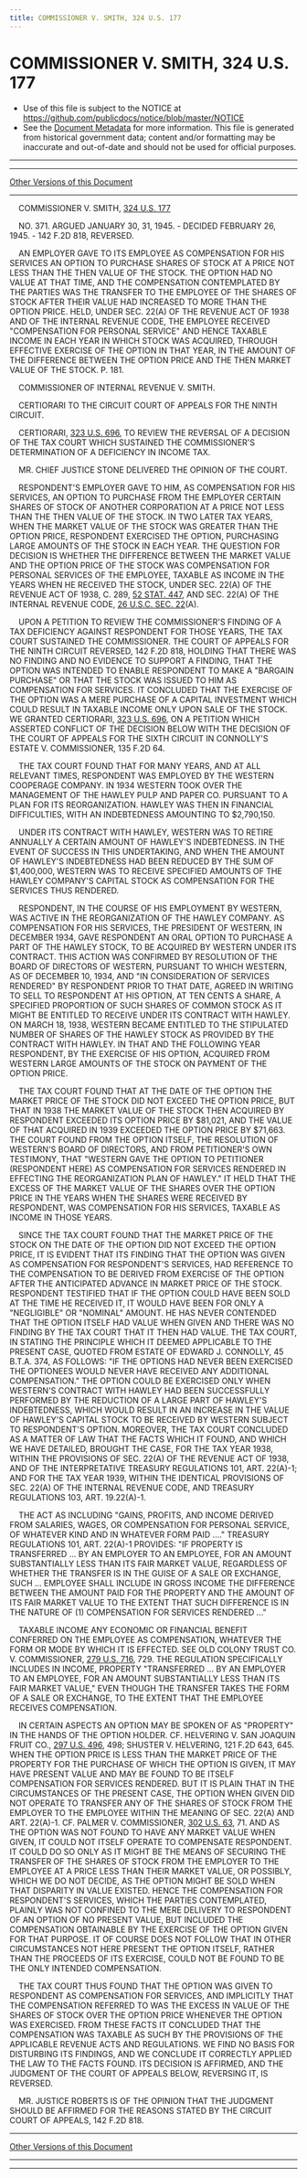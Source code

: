```yaml
---
title: COMMISSIONER V. SMITH, 324 U.S. 177
---
```


# COMMISSIONER V. SMITH, 324 U.S. 177

* Use of this file is subject to the NOTICE at https://github.com/publicdocs/notice/blob/master/NOTICE
* See the [Document Metadata](../../../index.md) for more information.
  This file is generated from historical government data; content and/or formatting may be inaccurate and out-of-date and should not be used for official purposes.

----------
----------

[Other Versions of this Document](https://publicdocs.github.io/go/links?ns=uslm-x&ref=%2Fus%2Fcourts%2Fscotus%2FusReporter%2F324%2F177)

----------

    COMMISSIONER V. SMITH, [324 U.S. 177][/us/courts/scotus/usReporter/324/177]

    NO. 371.  ARGUED JANUARY 30, 31, 1945.  - DECIDED FEBRUARY 26, 1945.  - 142 F.2D 818, REVERSED.

    AN EMPLOYER GAVE TO ITS EMPLOYEE AS COMPENSATION FOR HIS SERVICES AN OPTION TO PURCHASE SHARES OF STOCK AT A PRICE NOT LESS THAN THE THEN VALUE OF THE STOCK.  THE OPTION HAD NO VALUE AT THAT TIME, AND THE COMPENSATION CONTEMPLATED BY THE PARTIES WAS THE TRANSFER TO THE EMPLOYEE OF THE SHARES OF STOCK AFTER THEIR VALUE HAD INCREASED TO MORE THAN THE OPTION PRICE.  HELD, UNDER SEC. 22(A) OF THE REVENUE ACT OF 1938 AND OF THE INTERNAL REVENUE CODE, THE EMPLOYEE RECEIVED "COMPENSATION FOR PERSONAL SERVICE" AND HENCE TAXABLE INCOME IN EACH YEAR IN WHICH STOCK WAS ACQUIRED, THROUGH EFFECTIVE EXERCISE OF THE OPTION IN THAT YEAR, IN THE AMOUNT OF THE DIFFERENCE BETWEEN THE OPTION PRICE AND THE THEN MARKET VALUE OF THE STOCK.  P. 181.

    COMMISSIONER OF INTERNAL REVENUE V. SMITH.

    CERTIORARI TO THE CIRCUIT COURT OF APPEALS FOR THE NINTH CIRCUIT.

    CERTIORARI, [323 U.S. 696][/us/courts/scotus/usReporter/323/696], TO REVIEW THE REVERSAL OF A DECISION OF THE TAX COURT WHICH SUSTAINED THE COMMISSIONER'S DETERMINATION OF A DEFICIENCY IN INCOME TAX.

    MR. CHIEF JUSTICE STONE DELIVERED THE OPINION OF THE COURT.

    RESPONDENT'S EMPLOYER GAVE TO HIM, AS COMPENSATION FOR HIS SERVICES, AN OPTION TO PURCHASE FROM THE EMPLOYER CERTAIN SHARES OF STOCK OF ANOTHER CORPORATION AT A PRICE NOT LESS THAN THE THEN VALUE OF THE STOCK.  IN TWO LATER TAX YEARS, WHEN THE MARKET VALUE OF THE STOCK WAS GREATER THAN THE OPTION PRICE, RESPONDENT EXERCISED THE OPTION, PURCHASING LARGE AMOUNTS OF THE STOCK IN EACH YEAR.  THE QUESTION FOR DECISION IS WHETHER THE DIFFERENCE BETWEEN THE MARKET VALUE AND THE OPTION PRICE OF THE STOCK WAS COMPENSATION FOR PERSONAL SERVICES OF THE EMPLOYEE, TAXABLE AS INCOME IN THE YEARS WHEN HE RECEIVED THE STOCK, UNDER SEC. 22(A) OF THE REVENUE ACT OF 1938, C. 289, [52 STAT. 447][/us/stat/52/447], AND SEC. 22(A) OF THE INTERNAL REVENUE CODE, [26 U.S.C. SEC. 22][/us/usc/t26/s22](A).

    UPON A PETITION TO REVIEW THE COMMISSIONER'S FINDING OF A TAX DEFICIENCY AGAINST RESPONDENT FOR THOSE YEARS, THE TAX COURT SUSTAINED THE COMMISSIONER.  THE COURT OF APPEALS FOR THE NINTH CIRCUIT REVERSED, 142 F.2D 818, HOLDING THAT THERE WAS NO FINDING AND NO EVIDENCE TO SUPPORT A FINDING, THAT THE OPTION WAS INTENDED TO ENABLE RESPONDENT TO MAKE A "BARGAIN PURCHASE" OR THAT THE STOCK WAS ISSUED TO HIM AS COMPENSATION FOR SERVICES.  IT CONCLUDED THAT THE EXERCISE OF THE OPTION WAS A MERE PURCHASE OF A CAPITAL INVESTMENT WHICH COULD RESULT IN TAXABLE INCOME ONLY UPON SALE OF THE STOCK.  WE GRANTED CERTIORARI, [323 U.S. 696][/us/courts/scotus/usReporter/323/696], ON A PETITION WHICH ASSERTED CONFLICT OF THE DECISION BELOW WITH THE DECISION OF THE COURT OF APPEALS FOR THE SIXTH CIRCUIT IN CONNOLLY'S ESTATE V. COMMISSIONER, 135 F.2D 64.

    THE TAX COURT FOUND THAT FOR MANY YEARS, AND AT ALL RELEVANT TIMES, RESPONDENT WAS EMPLOYED BY THE WESTERN COOPERAGE COMPANY.  IN 1934 WESTERN TOOK OVER THE MANAGEMENT OF THE HAWLEY PULP AND PAPER CO. PURSUANT TO A PLAN FOR ITS REORGANIZATION.  HAWLEY WAS THEN IN FINANCIAL DIFFICULTIES, WITH AN INDEBTEDNESS AMOUNTING TO $2,790,150.

    UNDER ITS CONTRACT WITH HAWLEY, WESTERN WAS TO RETIRE ANNUALLY A CERTAIN AMOUNT OF HAWLEY'S INDEBTEDNESS.  IN THE EVENT OF SUCCESS IN THIS UNDERTAKING, AND WHEN THE AMOUNT OF HAWLEY'S INDEBTEDNESS HAD BEEN REDUCED BY THE SUM OF $1,400,000, WESTERN WAS TO RECEIVE SPECIFIED AMOUNTS OF THE HAWLEY COMPANY'S CAPITAL STOCK AS COMPENSATION FOR THE SERVICES THUS RENDERED.

    RESPONDENT, IN THE COURSE OF HIS EMPLOYMENT BY WESTERN, WAS ACTIVE IN THE REORGANIZATION OF THE HAWLEY COMPANY.  AS COMPENSATION FOR HIS SERVICES, THE PRESIDENT OF WESTERN, IN DECEMBER 1934, GAVE RESPONDENT AN ORAL OPTION TO PURCHASE A PART OF THE HAWLEY STOCK, TO BE ACQUIRED BY WESTERN UNDER ITS CONTRACT.  THIS ACTION WAS CONFIRMED BY RESOLUTION OF THE BOARD OF DIRECTORS OF WESTERN, PURSUANT TO WHICH WESTERN, AS OF DECEMBER 10, 1934, AND "IN CONSIDERATION OF SERVICES RENDERED" BY RESPONDENT PRIOR TO THAT DATE, AGREED IN WRITING TO SELL TO RESPONDENT AT HIS OPTION, AT TEN CENTS A SHARE, A SPECIFIED PROPORTION OF SUCH SHARES OF COMMON STOCK AS IT MIGHT BE ENTITLED TO RECEIVE UNDER ITS CONTRACT WITH HAWLEY.  ON MARCH 18, 1938, WESTERN BECAME ENTITLED TO THE STIPULATED NUMBER OF SHARES OF THE HAWLEY STOCK AS PROVIDED BY THE CONTRACT WITH HAWLEY.  IN THAT AND THE FOLLOWING YEAR RESPONDENT, BY THE EXERCISE OF HIS OPTION, ACQUIRED FROM WESTERN LARGE AMOUNTS OF THE STOCK ON PAYMENT OF THE OPTION PRICE.

    THE TAX COURT FOUND THAT AT THE DATE OF THE OPTION THE MARKET PRICE OF THE STOCK DID NOT EXCEED THE OPTION PRICE, BUT THAT IN 1938 THE MARKET VALUE OF THE STOCK THEN ACQUIRED BY RESPONDENT EXCEEDED ITS OPTION PRICE BY $81,021, AND THE VALUE OF THAT ACQUIRED IN 1939 EXCEEDED THE OPTION PRICE BY $71,663.  THE COURT FOUND FROM THE OPTION ITSELF, THE RESOLUTION OF WESTERN'S BOARD OF DIRECTORS, AND FROM PETITIONER'S OWN TESTIMONY, THAT "WESTERN GAVE THE OPTION TO PETITIONER (RESPONDENT HERE) AS COMPENSATION FOR SERVICES RENDERED IN EFFECTING THE REORGANIZATION PLAN OF HAWLEY."  IT HELD THAT THE EXCESS OF THE MARKET VALUE OF THE SHARES OVER THE OPTION PRICE IN THE YEARS WHEN THE SHARES WERE RECEIVED BY RESPONDENT, WAS COMPENSATION FOR HIS SERVICES, TAXABLE AS INCOME IN THOSE YEARS.

    SINCE THE TAX COURT FOUND THAT THE MARKET PRICE OF THE STOCK ON THE DATE OF THE OPTION DID NOT EXCEED THE OPTION PRICE, IT IS EVIDENT THAT ITS FINDING THAT THE OPTION WAS GIVEN AS COMPENSATION FOR RESPONDENT'S SERVICES, HAD REFERENCE TO THE COMPENSATION TO BE DERIVED FROM EXERCISE OF THE OPTION AFTER THE ANTICIPATED ADVANCE IN MARKET PRICE OF THE STOCK.  RESPONDENT TESTIFIED THAT IF THE OPTION COULD HAVE BEEN SOLD AT THE TIME HE RECEIVED IT, IT WOULD HAVE BEEN FOR ONLY A "NEGLIGIBLE" OR "NOMINAL" AMOUNT.  HE HAS NEVER CONTENDED THAT THE OPTION ITSELF HAD VALUE WHEN GIVEN AND THERE WAS NO FINDING BY THE TAX COURT THAT IT THEN HAD VALUE.  THE TAX COURT, IN STATING THE PRINCIPLE WHICH IT DEEMED APPLICABLE TO THE PRESENT CASE, QUOTED FROM ESTATE OF EDWARD J. CONNOLLY, 45 B.T.A. 374, AS FOLLOWS:  "IF THE OPTIONS HAD NEVER BEEN EXERCISED THE OPTIONEES WOULD NEVER HAVE RECEIVED ANY ADDITIONAL COMPENSATION."  THE OPTION COULD BE EXERCISED ONLY WHEN WESTERN'S CONTRACT WITH HAWLEY HAD BEEN SUCCESSFULLY PERFORMED BY THE REDUCTION OF A LARGE PART OF HAWLEY'S INDEBTEDNESS, WHICH WOULD RESULT IN AN INCREASE IN THE VALUE OF HAWLEY'S CAPITAL STOCK TO BE RECEIVED BY WESTERN SUBJECT TO RESPONDENT'S OPTION.  MOREOVER, THE TAX COURT CONCLUDED AS A MATTER OF LAW THAT THE FACTS WHICH IT FOUND, AND WHICH WE HAVE DETAILED, BROUGHT THE CASE, FOR THE TAX YEAR 1938, WITHIN THE PROVISIONS OF SEC. 22(A) OF THE REVENUE ACT OF 1938, AND OF THE INTERPRETATIVE TREASURY REGULATIONS 101, ART. 22(A)-1; AND FOR THE TAX YEAR 1939, WITHIN THE IDENTICAL PROVISIONS OF SEC. 22(A) OF THE INTERNAL REVENUE CODE, AND TREASURY REGULATIONS 103, ART. 19.22(A)-1.

    THE ACT AS INCLUDING "GAINS, PROFITS, AND INCOME DERIVED FROM SALARIES, WAGES, OR COMPENSATION FOR PERSONAL SERVICE, OF WHATEVER KIND AND IN WHATEVER FORM PAID  ...."  TREASURY REGULATIONS 101, ART. 22(A)-1 PROVIDES: "IF PROPERTY IS TRANSFERRED  ...  BY AN EMPLOYER TO AN EMPLOYEE, FOR AN AMOUNT SUBSTANTIALLY LESS THAN ITS FAIR MARKET VALUE, REGARDLESS OF WHETHER THE TRANSFER IS IN THE GUISE OF A SALE OR EXCHANGE, SUCH  ...  EMPLOYEE SHALL INCLUDE IN GROSS INCOME THE DIFFERENCE BETWEEN THE AMOUNT PAID FOR THE PROPERTY AND THE AMOUNT OF ITS FAIR MARKET VALUE TO THE EXTENT THAT SUCH DIFFERENCE IS IN THE NATURE OF (1) COMPENSATION FOR SERVICES RENDERED  ..."

    TAXABLE INCOME ANY ECONOMIC OR FINANCIAL BENEFIT CONFERRED ON THE EMPLOYEE AS COMPENSATION, WHATEVER THE FORM OR MODE BY WHICH IT IS EFFECTED.  SEE OLD COLONY TRUST CO. V. COMMISSIONER, [279 U.S. 716][/us/courts/scotus/usReporter/279/716], 729.  THE REGULATION SPECIFICALLY INCLUDES IN INCOME, PROPERTY "TRANSFERRED  ...  BY AN EMPLOYER TO AN EMPLOYEE, FOR AN AMOUNT SUBSTANTIALLY LESS THAN ITS FAIR MARKET VALUE," EVEN THOUGH THE TRANSFER TAKES THE FORM OF A SALE OR EXCHANGE, TO THE EXTENT THAT THE EMPLOYEE RECEIVES COMPENSATION.

    IN CERTAIN ASPECTS AN OPTION MAY BE SPOKEN OF AS "PROPERTY" IN THE HANDS OF THE OPTION HOLDER.  CF. HELVERING V. SAN JOAQUIN FRUIT CO., [297 U.S. 496][/us/courts/scotus/usReporter/297/496], 498; SHUSTER V. HELVERING, 121 F.2D 643, 645.  WHEN THE OPTION PRICE IS LESS THAN THE MARKET PRICE OF THE PROPERTY FOR THE PURCHASE OF WHICH THE OPTION IS GIVEN, IT MAY HAVE PRESENT VALUE AND MAY BE FOUND TO BE ITSELF COMPENSATION FOR SERVICES RENDERED.  BUT IT IS PLAIN THAT IN THE CIRCUMSTANCES OF THE PRESENT CASE, THE OPTION WHEN GIVEN DID NOT OPERATE TO TRANSFER ANY OF THE SHARES OF STOCK FROM THE EMPLOYER TO THE EMPLOYEE WITHIN THE MEANING OF SEC. 22(A) AND ART. 22(A)-1.  CF. PALMER V. COMMISSIONER, [302 U.S. 63][/us/courts/scotus/usReporter/302/63], 71.  AND AS THE OPTION WAS NOT FOUND TO HAVE ANY MARKET VALUE WHEN GIVEN, IT COULD NOT ITSELF OPERATE TO COMPENSATE RESPONDENT.  IT COULD DO SO ONLY AS IT MIGHT BE THE MEANS OF SECURING THE TRANSFER OF THE SHARES OF STOCK FROM THE EMPLOYER TO THE EMPLOYEE AT A PRICE LESS THAN THEIR MARKET VALUE, OR POSSIBLY, WHICH WE DO NOT DECIDE, AS THE OPTION MIGHT BE SOLD WHEN THAT DISPARITY IN VALUE EXISTED.  HENCE THE COMPENSATION FOR RESPONDENT'S SERVICES, WHICH THE PARTIES CONTEMPLATED, PLAINLY WAS NOT CONFINED TO THE MERE DELIVERY TO RESPONDENT OF AN OPTION OF NO PRESENT VALUE, BUT INCLUDED THE COMPENSATION OBTAINABLE BY THE EXERCISE OF THE OPTION GIVEN FOR THAT PURPOSE.  IT OF COURSE DOES NOT FOLLOW THAT IN OTHER CIRCUMSTANCES NOT HERE PRESENT THE OPTION ITSELF, RATHER THAN THE PROCEEDS OF ITS EXERCISE, COULD NOT BE FOUND TO BE THE ONLY INTENDED COMPENSATION.

    THE TAX COURT THUS FOUND THAT THE OPTION WAS GIVEN TO RESPONDENT AS COMPENSATION FOR SERVICES, AND IMPLICITLY THAT THE COMPENSATION REFERRED TO WAS THE EXCESS IN VALUE OF THE SHARES OF STOCK OVER THE OPTION PRICE WHENEVER THE OPTION WAS EXERCISED.  FROM THESE FACTS IT CONCLUDED THAT THE COMPENSATION WAS TAXABLE AS SUCH BY THE PROVISIONS OF THE APPLICABLE REVENUE ACTS AND REGULATIONS.  WE FIND NO BASIS FOR DISTURBING ITS FINDINGS, AND WE CONCLUDE IT CORRECTLY APPLIED THE LAW TO THE FACTS FOUND.  ITS DECISION IS AFFIRMED, AND THE JUDGMENT OF THE COURT OF APPEALS BELOW, REVERSING IT, IS REVERSED.

    MR. JUSTICE ROBERTS IS OF THE OPINION THAT THE JUDGMENT SHOULD BE AFFIRMED FOR THE REASONS STATED BY THE CIRCUIT COURT OF APPEALS, 142 F.2D 818.

----------

[Other Versions of this Document](https://publicdocs.github.io/go/links?ns=uslm-x&ref=%2Fus%2Fcourts%2Fscotus%2FusReporter%2F324%2F177)

----------
----------

[/us/courts/scotus/usReporter/324/177]: https://publicdocs.github.io/go/links?ns=uslm-x&ref=%2Fus%2Fcourts%2Fscotus%2FusReporter%2F324%2F177
[/us/courts/scotus/usReporter/323/696]: https://publicdocs.github.io/go/links?ns=uslm-x&ref=%2Fus%2Fcourts%2Fscotus%2FusReporter%2F323%2F696
[/us/stat/52/447]: https://publicdocs.github.io/go/links?ns=uslm&ref=%2Fus%2Fstat%2F52%2F447
[/us/usc/t26/s22]: https://publicdocs.github.io/go/links?ns=uslm&ref=%2Fus%2Fusc%2Ft26%2Fs22
[/us/courts/scotus/usReporter/323/696]: https://publicdocs.github.io/go/links?ns=uslm-x&ref=%2Fus%2Fcourts%2Fscotus%2FusReporter%2F323%2F696
[/us/courts/scotus/usReporter/279/716]: https://publicdocs.github.io/go/links?ns=uslm-x&ref=%2Fus%2Fcourts%2Fscotus%2FusReporter%2F279%2F716
[/us/courts/scotus/usReporter/297/496]: https://publicdocs.github.io/go/links?ns=uslm-x&ref=%2Fus%2Fcourts%2Fscotus%2FusReporter%2F297%2F496
[/us/courts/scotus/usReporter/302/63]: https://publicdocs.github.io/go/links?ns=uslm-x&ref=%2Fus%2Fcourts%2Fscotus%2FusReporter%2F302%2F63


